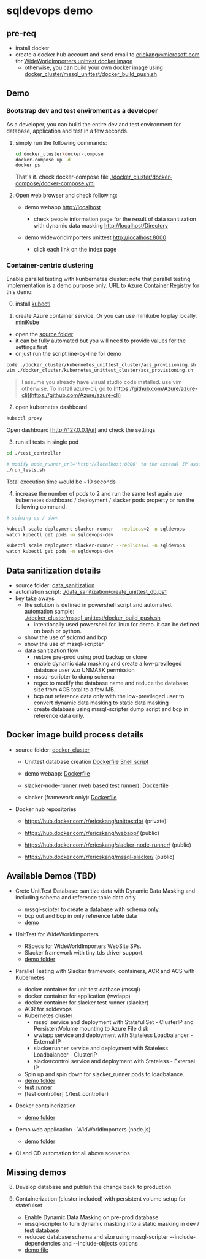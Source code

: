 # sqldevops demo

## pre-req

- install docker
- create a docker hub account and send email to erickang@microsoft.com for [WideWorldImporters unittest docker image](https://hub.docker.com/r/ericskang/unittestdb/)
    - otherwise, you can build your own docker image using [docker_cluster/mssql_unittest/docker_build_push.sh](./docker_cluster/mssql_unittest/docker_build_push.sh)

## Demo

### Bootstrap dev and test enviroment as a developer
As a developer, you can build the entire dev and test environment for database, application and test in a few seconds.
1. simply run the following commands:

    ```bash
    cd docker_cluster\docker-compose
    docker-compose up -d
    docker ps
    ```

    That's it. check docker-compose file [./docker_cluster/docker-compose/docker-compose.yml](./docker_cluster/docker-compose/docker-compose.yml)

2. Open web browser and check following:
    * demo webapp [http://localhost](http://localhost)
        * check people information page for the result of data sanitization with dynamic data masking [http://localhost/Directory](http://localhost/Directory)
    
    * demo wideworldimporters unittest [http://localhost:8000](http://localhost:8000)
        * click each link on the index page

### Container-centric clustering
Enable parallel testing with kunbernetes cluster: note that parallel testing implementation is a demo purpose only.
URL to [Azure Container Registry](https://ms.portal.azure.com/#resource/subscriptions/d513e2e9-97db-40f6-8d1a-ab3b340cc81a/resourceGroups/sqldevopsGroup/providers/Microsoft.ContainerRegistry/registries/sqldevopsACS/overview) for this demo: 


0. install [kubectl](https://kubernetes.io/docs/tasks/tools/install-kubectl/) 

1. create Azure container service. Or you can use minikube to play locally. [miniKube](https://kubernetes.io/docs/getting-started-guides/minikube/)

* open the [source folder](./docker_cluster/kubernetes_unittest_cluster)
* it can be fully automated but you will need to provide values for the settings first
* or just run the script line-by-line for demo

```bash
code ./docker_cluster/kubernetes_unittest_cluster/acs_provisioning.sh
vim ./docker_cluster/kubernetes_unittest_cluster/acs_provisioning.sh
```
> I assume you already have visual studio code installed. use vim otherwise.
> To install azure-cli, go to [https://github.com/Azure/azure-cli](https://github.com/Azure/azure-cli)

2. open kubernetes dashboard

```bash
kubectl proxy
```
Open dashboard [http://127.0.0.1/ui] and check the settings

3. run all tests in single pod 

```bash
cd ./test_controller

# modify node_runner_url='http://localhost:8000' to the extenal IP assigned for slacker service by Kubernetes
./run_tests.sh
```
Total execution time would be ~10 seconds


4. increase the number of pods to 2 and run the same test again
use kubernetes dashboard / deployment / slacker pods property or run the following command:

```bash 
# spining up / down

kubectl scale deployment slacker-runner --replicas=2 -n sqldevops
watch kubectl get pods -n sqldevops-dev

kubectl scale deployment slacker-runner --replicas=1 -n sqldevops
watch kubectl get pods -n sqldevops-dev

```

## Data sanitization details

* source folder: [data_sanitization](./data_sanitization)
* automation script: [./data_sanitization/create_unittest_db.ps1](./data_sanitization/create_unittest_db.ps1)
* key take aways
    * the solution is defined in powershell script and automated. automation sample: [./docker_cluster/mssql_unittest/docker_build_push.sh](./docker_cluster/mssql_unittest/docker_build_push.sh)
        * intentionally used powershell for linux for demo. it can be defined on bash or python.
    * show the use of sqlcmd and bcp
    * show the use of mssql-scripter
    * data sanitization flow
        * restore pre-prod using prod backup or clone
        * enable dynamic data masking and create a low-previleged database user w.o UNMASK permission
        * mssql-scripter to dump schema
        * regex to modify the database name and reduce the database size from 4GB total to a few MB.
        * bcp out reference data only with the low-previleged user to convert dynamic data masking to static data masking
        * create database using mssql-scripter dump script and bcp in reference data only.

## Docker image build process details

* source folder: [docker_cluster](./docker_cluster)
    * Unittest database creation [Dockerfile](./docker_cluster/mssql_unittest/Dockerfile) [Shell script](./docker_cluster/mssql_unittest/docker_build_push.sh)

    * demo webapp: [Dockerfile](./web_app/Dockerfile)

    * slacker-node-runner (web based test runner): [Dockerfile](./docker_cluster/slacker_runner/Dockerfile)

    * slacker (framework only): [Dockerfile](.docker_cluster/slacker/Dockerfile)

* Docker hub repositories

    * https://hub.docker.com/r/ericskang/unittestdb/ (private)

    * https://hub.docker.com/r/ericskang/webapp/ (public)

    * https://hub.docker.com/r/ericskang/slacker-node-runner/ (public)

    * https://hub.docker.com/r/ericskang/mssql-slacker/ (public)




## Available Demos (TBD)

- Crete UnitTest Database: sanitize data with Dynamic Data Masking and including schema and reference table data only
    * mssql-scipter to create a database with schema only.
    * bcp out and bcp in only reference table data
    * [demo](./data_sanitization)

- UnitTest for WideWorldImporters
    * RSpecs for WideWorldImporters WebSite SPs.
    * Slacker framework with tiny_tds driver support.
    * [demo folder](./tests/WideWorldImporters)

- Parallel Testing with Slacker framework, containers, ACR and ACS with Kubernetes
    * docker container for unit test datbase (mssql) 
    * docker container for application (wwiapp)
    * docker container for slacker test runner (slacker)
    * ACR for sqldevops
    * Kubernetes cluster
        * mssql service and deployment with StatefullSet - ClusterIP and PersistentVolume mounting to Azure File disk
        * wwiapp service and deployment with Stateless Loadbalancer - External IP
        * slackerrunner service and deployment with Stateless Loadbalancer - ClusterIP
        * slackercontrol service and deployment with Stateless - External IP
    * Spin up and spin down for slacker_runner pods to loadbalance.
    * [demo folder](./docker_cluster/kubernetes_unittest_cluster)
    * [test runner](./sqldevops/test_runner)
    * [test controller] (./test_controller)

- Docker containerization
    * [demo folder](./docker_cluster)

- Demo web application - WidWorldImporters (node.js)
    * [demo folder](./web_app)

- CI and CD automation for all above scenarios

## Missing demos 

8. Develop database and publish the change back to production

9. Containerization (cluster included) with persistent volume setup for statefulset



    * Enable Dynamic Data Masking on pre-prod database
    * mssql-scripter to turn dynamic masking into a static masking in dev / test database
    * reduced database schema and size using mssql-scripter --include-dependencies and --include-objects options
    * [demo file](./docker/demo.sh)